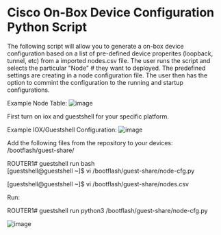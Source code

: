 # Cisco On-Box Device Configuration Python Script

The following script will allow you to generate a on-box device configuration based on a list of pre-defined device properites (loopback, tunnel, etc) from a imported nodes.csv file.  The user runs the script and selects the particular "Node" # they want to deployed.   The predefined settings are creating in a node configuration file.  The user then has the option to commint the configuration to the running and startup configurations.

Example Node Table:
![image](https://user-images.githubusercontent.com/63618040/130519098-9e177e8f-50ca-4d44-b041-55cd7b304e1e.png)

First turn on iox and guestshell for your specific platform.

Example IOX/Guestshell Configuration:
![image](https://user-images.githubusercontent.com/63618040/131387228-2fd10f0f-750a-4b7d-98ba-26961eeef36d.png)

Add the following files from the repository to your devices:  /bootflash/guest-share/

ROUTER1# guestshell run bash                                      
[guestshell@guestshell ~]$ vi /bootflash/guest-share/node-cfg.py

[guestshell@guestshell ~]$ vi /bootflash/guest-share/nodes.csv 

Run:

ROUTER1# guestshell run python3 /bootflash/guest-share/node-cfg.py

![image](https://user-images.githubusercontent.com/63618040/130510690-acf8d514-c58d-4c5a-9393-70259b1d4e0f.png)
